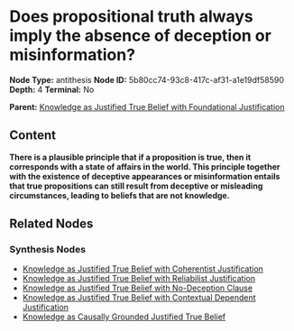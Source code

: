 # Does propositional truth always imply the absence of deception or misinformation?

**Node Type:** antithesis
**Node ID:** 5b80cc74-93c8-417c-af31-a1e19df58590
**Depth:** 4
**Terminal:** No

**Parent:** [Knowledge as Justified True Belief with Foundational Justification](knowledge-as-justified-true-belief-with-foundational-justification-synthesis-98acdbdb-d590-4a9e-ad6e-9102bc456d47.md)

## Content

**There is a plausible principle that if a proposition is true, then it corresponds with a state of affairs in the world. This principle together with the existence of deceptive appearances or misinformation entails that true propositions can still result from deceptive or misleading circumstances, leading to beliefs that are not knowledge.**

## Related Nodes

### Synthesis Nodes

- [Knowledge as Justified True Belief with Coherentist Justification](knowledge-as-justified-true-belief-with-coherentist-justification-synthesis-e6c5fcef-303d-4e2b-b391-95341b7be5ae.md)
- [Knowledge as Justified True Belief with Reliabilist Justification](knowledge-as-justified-true-belief-with-reliabilist-justification-synthesis-b154373c-1177-4cca-9a9e-dd4418074b84.md)
- [Knowledge as Justified True Belief with No-Deception Clause](knowledge-as-justified-true-belief-with-no-deception-clause-synthesis-01c2113a-8039-48b6-8450-6b2176da89f8.md)
- [Knowledge as Justified True Belief with Contextual Dependent Justification](knowledge-as-justified-true-belief-with-contextual-dependent-justification-synthesis-b119453e-eafc-4dbc-84e3-1b142954e398.md)
- [Knowledge as Causally Grounded Justified True Belief](knowledge-as-causally-grounded-justified-true-belief-synthesis-2f2cf010-ebf9-49c6-b0ba-a7dcbb15e366.md)
